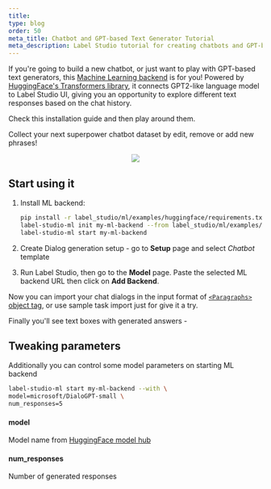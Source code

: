 ```yaml
---
title:
type: blog
order: 50
meta_title: Chatbot and GPT-based Text Generator Tutorial
meta_description: Label Studio tutorial for creating chatbots and GPT-based text generators with the HuggingFace Transformers Library.
---
```


If you're going to build a new chatbot, or just want to play with GPT-based text generators, this [Machine Learning backend](https://labelstud.io/guide/ml.html) is for you! Powered by [HuggingFace's Transformers library](https://github.com/huggingface/transformers), 
it connects GPT2-like language model to Label Studio UI, giving you an opportunity to explore different text responses based on the chat history.


Check this installation guide and then play around them. 

Collect your next superpower chatbot dataset by edit, remove or add new phrases!


<div style="margin:auto; text-align:center; width:100%"><img src="/images/ml-backend-chatbot.png" style="opacity: 0.7"/></div>

## Start using it

1. Install ML backend:
    ```bash
    pip install -r label_studio/ml/examples/huggingface/requirements.txt
    label-studio-ml init my-ml-backend --from label_studio/ml/examples/huggingface/gpt.py
    label-studio-ml start my-ml-backend
    ```

2. Create Dialog generation setup - go to **Setup** page and select _Chatbot_ template

3. Run Label Studio, then go to the **Model** page. Paste the selected ML backend URL then click on **Add Backend**.


Now you can import your chat dialogs in the input format of [`<Paragraphs>` object tag](/tags/paragraphs.html), or use sample task import just for give it a try.

Finally you'll see text boxes with generated answers - 

## Tweaking parameters

Additionally you can control some model parameters on starting ML backend

```bash
label-studio-ml start my-ml-backend --with \
model=microsoft/DialoGPT-small \
num_responses=5
```

#### model
Model name from [HuggingFace model hub](https://huggingface.co/models?filter=gpt2)

#### num_responses
Number of generated responses
